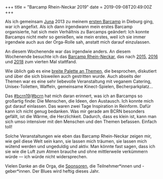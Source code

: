 +++
title = "Barcamp Rhein-Neckar 2019"
date = 2019-09-08T20:49:00Z
+++


Als ich gemeinsam [Juna](http://junaimnetz.de) 2013 zu meinem [ersten Barcamp](http://old.barcamp-rheinmain.de/Nachlese-2013.html) in Dieburg ging, war ich angefixt. Als ich dann irgendwann mein erstes Barcamp organisierte, hat sich mein Verhältnis zu Barcamps geändert: Ich konnte Barcamps nicht mehr so genießen, wie mein erstes, weil ich sie immer irgendwie auch aus der Orga-Rolle sah, anstatt mich darauf einzulassen.

An diesem Wochenende war das irgendwie anders. An diesem Wochenende besuchte ich das [Barcamp Rhein-Neckar](https://barcamp-rhein-neckar.de), das nach [2015](https://bullenscheisse.de/2015/bcrn15/), [2016](https://bullenscheisse.de/2016/barcamp-rhein-neckar-2016-in-heidelberg/) und [2018](https://bullenscheisse.de/2018/barcamp-rhein-neckar-2018-in-heidelberg/) zum vierten Mal stattfand.

Wie üblich gab es eine [breite Palette an Themen](https://barcamprn.lineupr.com/2019/), die besprochen, diskutiert und über die sich bisweilen auch gestritten wurde. Auch abseits der Themen war es eine sehr liebevolle Veranstaltung mit veganem Catering, Unisex-Toiletten, Waffeln, gemeinsame Kinect-Spielen, Becherparkplatz...

Das [#bcrn19](https://twitter.com/search?q=%23bcrn19&src=typed_query&f=live)/[#bcrn](https://twitter.com/search?q=%23bcrn&src=typed_query&f=live) hat mich daran erinnert, was ich an Barcamps so großartig finde: Die Menschen, die Ideen, den Austausch. Ich konnte mich gut darauf einlassen. Das waren zwei Tage Inspiration in Reinform. Dafür kann ich nicht genug bedanken. Was mir gerade am BCRN besonders gefällt, ist die Wärme, die Herzlichkeit. Dadurch, dass es klein ist, kann man sich umso intensiver mit den Menschen und den Themen befassen. Einfach toll!

Solche Veranstaltungen wie eben das Barcamp Rhein-Neckar zeigen mir, wie geil diese Welt sein kann, sie lassen mich träumen, sie lassen mich wütend werden und ungeduldig und aktiv. Man könnte fast sagen, dass ich sie wie die Luft zum Atmen brauche und ohne mittlerweile verkümmern würde — ich würde nicht widersprechen.

Vielen Danke an die Orga, die [Sponsoren](https://barcamp-rhein-neckar.de/sponsoren-kooperationspartner-2019/), die Teilnehmer\*innen und -geber\*innen. Der Blues wird heftig dieses Jahr.